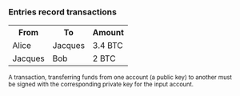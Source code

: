 ### Entries record transactions
<table class="fragment">
	<tr>
		<th>
			From
		</th>
		<th>
			To
		</th>
		<th>
			Amount
		</th>
	</tr>
	<tr>
		<td>
			Alice
		</td>
		<td>
			Jacques
		</td>
		<td>
			3.4 BTC
		</td>
	</tr>
	<tr>
		<td>
			Jacques
		</td>
		<td>
			Bob
		</td>
		<td>
			2 BTC
		</td>
	</tr>
</table>

<small class="fragment">A transaction, transferring funds from one account (a <span class="green">public key</span>) to another must<br>be signed with the corresponding <span class="red">private key</span> for the input account.</small>